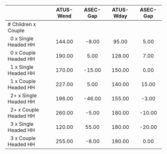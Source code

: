 
|                      |    ATUS-Wend |     ASEC-Gap |    ATUS-Wday |     ASEC-Gap |
| -------------------- | :----------: | :----------: | :----------: | :----------: |
| # Children x Couple  |              |              |              |              |
| &nbsp;&nbsp;0 x Single Headed HH |       144.00 |        -8.00 |        95.00 |         5.00 |
| &nbsp;&nbsp;0 x Couple Headed HH |       190.00 |         5.00 |       128.00 |         7.00 |
| &nbsp;&nbsp;1 x Single Headed HH |       170.00 |       -15.00 |       150.00 |         0.00 |
| &nbsp;&nbsp;1 x Couple Headed HH |       227.00 |         5.00 |       140.00 |        15.00 |
| &nbsp;&nbsp;2+ x Single Headed HH |       196.00 |       -46.00 |       155.00 |        -3.00 |
| &nbsp;&nbsp;2+ x Couple Headed HH |       260.00 |        -5.00 |       180.00 |       -10.00 |
| &nbsp;&nbsp;3 x Single Headed HH |       120.00 |        55.00 |       180.00 |       -20.00 |
| &nbsp;&nbsp;3 x Couple Headed HH |       255.00 |        -8.00 |       180.00 |         0.00 |

